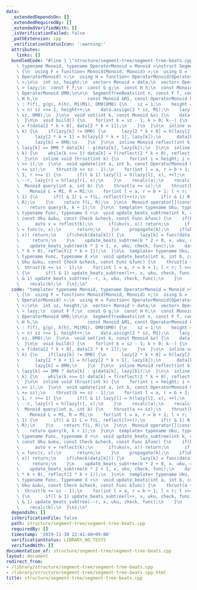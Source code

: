 ```yaml
---
data:
  _extendedDependsOn: []
  _extendedRequiredBy: []
  _extendedVerifiedWith: []
  _isVerificationFailed: false
  _pathExtension: cpp
  _verificationStatusIcon: ':warning:'
  attributes:
    links: []
  bundledCode: "#line 1 \"structure/segment-tree/segment-tree-beats.cpp\"\ntemplate<\
    \ typename Monoid, typename OperatorMonoid = Monoid >\nstruct SegmentTreeBeats\
    \ {\n  using F = function< Monoid(Monoid, Monoid) >;\n  using G = function< Monoid(Monoid,\
    \ OperatorMonoid) >;\n  using H = function< OperatorMonoid(OperatorMonoid, OperatorMonoid)\
    \ >;\n\n  int sz, height;\n  vector< Monoid > data;\n  vector< OperatorMonoid\
    \ > lazy;\n  const F f;\n  const G g;\n  const H h;\n  const Monoid M1;\n  const\
    \ OperatorMonoid OM0;\n\n\n  SegmentTreeBeats(int n, const F f, const G g, const\
    \ H h,\n                   const Monoid &M1, const OperatorMonoid OM0)\n     \
    \ : f(f), g(g), h(h), M1(M1), OM0(OM0) {\n    sz = 1;\n    height = 0;\n    while(sz\
    \ < n) sz <<= 1, height++;\n    data.assign(2 * sz, M1);\n    lazy.assign(2 *\
    \ sz, OM0);\n  }\n\n  void set(int k, const Monoid &x) {\n    data[k + sz] = x;\n\
    \  }\n\n  void build() {\n    for(int k = sz - 1; k > 0; k--) {\n      data[k]\
    \ = f(data[2 * k + 0], data[2 * k + 1]);\n    }\n  }\n\n  inline void propagate(int\
    \ k) {\n    if(lazy[k] != OM0) {\n      lazy[2 * k + 0] = h(lazy[2 * k + 0], lazy[k]);\n\
    \      lazy[2 * k + 1] = h(lazy[2 * k + 1], lazy[k]);\n      data[k] = reflect(k);\n\
    \      lazy[k] = OM0;\n    }\n  }\n\n  inline Monoid reflect(int k) {\n    return\
    \ lazy[k] == OM0 ? data[k] : g(data[k], lazy[k]);\n  }\n\n  inline void recalc(int\
    \ k) {\n    while(k >>= 1) data[k] = f(reflect(2 * k + 0), reflect(2 * k + 1));\n\
    \  }\n\n  inline void thrust(int k) {\n    for(int i = height; i > 0; i--) propagate(k\
    \ >> i);\n  }\n\n  void update(int a, int b, const OperatorMonoid &x) {\n    thrust(a\
    \ += sz);\n    thrust(b += sz - 1);\n    for(int l = a, r = b + 1; l < r; l >>=\
    \ 1, r >>= 1) {\n      if(l & 1) lazy[l] = h(lazy[l], x), ++l;\n      if(r & 1)\
    \ --r, lazy[r] = h(lazy[r], x);\n    }\n    recalc(a);\n    recalc(b);\n  }\n\n\
    \  Monoid query(int a, int b) {\n    thrust(a += sz);\n    thrust(b += sz - 1);\n\
    \    Monoid L = M1, R = M1;\n    for(int l = a, r = b + 1; l < r; l >>= 1, r >>=\
    \ 1) {\n      if(l & 1) L = f(L, reflect(l++));\n      if(r & 1) R = f(reflect(--r),\
    \ R);\n    }\n    return f(L, R);\n  }\n\n  Monoid operator[](const int &k) {\n\
    \    return query(k, k + 1);\n  }\n\n  template< typename Uku, typename Check,\
    \ typename Func, typename X >\n  void update_beats_subtree(int k, const X &x,\
    \ const Uku &uku, const Check &check, const Func &func) {\n    if(k >= sz) {\n\
    \      auto v = reflect(k);\n      if(uku(v, x)) return;\n      if(check(v)) lazy[k]\
    \ = func(v, x);\n      return;\n    }\n    propagate(k);\n    if(uku(data[k],\
    \ x)) return;\n    if(check(data[k])) {\n      lazy[k] = func(data[k], x);\n \
    \     return;\n    }\n    update_beats_subtree(k * 2 + 0, x, uku, check, func);\n\
    \    update_beats_subtree(k * 2 + 1, x, uku, check, func);\n    data[k] = f(reflect(2\
    \ * k + 0), reflect(2 * k + 1));\n  }\n\n  template< typename Uku, typename Check,\
    \ typename Func, typename X >\n  void update_beats(int a, int b, const X &x, const\
    \ Uku &uku, const Check &check, const Func &func) {\n    thrust(a += sz);\n  \
    \  thrust(b += sz - 1);\n    for(int l = a, r = b + 1; l < r; l >>= 1, r >>= 1)\
    \ {\n      if(l & 1) update_beats_subtree(l++, x, uku, check, func);\n      if(r\
    \ & 1) update_beats_subtree(--r, x, uku, check, func);\n    }\n    recalc(a);\n\
    \    recalc(b);\n  }\n};\n"
  code: "template< typename Monoid, typename OperatorMonoid = Monoid >\nstruct SegmentTreeBeats\
    \ {\n  using F = function< Monoid(Monoid, Monoid) >;\n  using G = function< Monoid(Monoid,\
    \ OperatorMonoid) >;\n  using H = function< OperatorMonoid(OperatorMonoid, OperatorMonoid)\
    \ >;\n\n  int sz, height;\n  vector< Monoid > data;\n  vector< OperatorMonoid\
    \ > lazy;\n  const F f;\n  const G g;\n  const H h;\n  const Monoid M1;\n  const\
    \ OperatorMonoid OM0;\n\n\n  SegmentTreeBeats(int n, const F f, const G g, const\
    \ H h,\n                   const Monoid &M1, const OperatorMonoid OM0)\n     \
    \ : f(f), g(g), h(h), M1(M1), OM0(OM0) {\n    sz = 1;\n    height = 0;\n    while(sz\
    \ < n) sz <<= 1, height++;\n    data.assign(2 * sz, M1);\n    lazy.assign(2 *\
    \ sz, OM0);\n  }\n\n  void set(int k, const Monoid &x) {\n    data[k + sz] = x;\n\
    \  }\n\n  void build() {\n    for(int k = sz - 1; k > 0; k--) {\n      data[k]\
    \ = f(data[2 * k + 0], data[2 * k + 1]);\n    }\n  }\n\n  inline void propagate(int\
    \ k) {\n    if(lazy[k] != OM0) {\n      lazy[2 * k + 0] = h(lazy[2 * k + 0], lazy[k]);\n\
    \      lazy[2 * k + 1] = h(lazy[2 * k + 1], lazy[k]);\n      data[k] = reflect(k);\n\
    \      lazy[k] = OM0;\n    }\n  }\n\n  inline Monoid reflect(int k) {\n    return\
    \ lazy[k] == OM0 ? data[k] : g(data[k], lazy[k]);\n  }\n\n  inline void recalc(int\
    \ k) {\n    while(k >>= 1) data[k] = f(reflect(2 * k + 0), reflect(2 * k + 1));\n\
    \  }\n\n  inline void thrust(int k) {\n    for(int i = height; i > 0; i--) propagate(k\
    \ >> i);\n  }\n\n  void update(int a, int b, const OperatorMonoid &x) {\n    thrust(a\
    \ += sz);\n    thrust(b += sz - 1);\n    for(int l = a, r = b + 1; l < r; l >>=\
    \ 1, r >>= 1) {\n      if(l & 1) lazy[l] = h(lazy[l], x), ++l;\n      if(r & 1)\
    \ --r, lazy[r] = h(lazy[r], x);\n    }\n    recalc(a);\n    recalc(b);\n  }\n\n\
    \  Monoid query(int a, int b) {\n    thrust(a += sz);\n    thrust(b += sz - 1);\n\
    \    Monoid L = M1, R = M1;\n    for(int l = a, r = b + 1; l < r; l >>= 1, r >>=\
    \ 1) {\n      if(l & 1) L = f(L, reflect(l++));\n      if(r & 1) R = f(reflect(--r),\
    \ R);\n    }\n    return f(L, R);\n  }\n\n  Monoid operator[](const int &k) {\n\
    \    return query(k, k + 1);\n  }\n\n  template< typename Uku, typename Check,\
    \ typename Func, typename X >\n  void update_beats_subtree(int k, const X &x,\
    \ const Uku &uku, const Check &check, const Func &func) {\n    if(k >= sz) {\n\
    \      auto v = reflect(k);\n      if(uku(v, x)) return;\n      if(check(v)) lazy[k]\
    \ = func(v, x);\n      return;\n    }\n    propagate(k);\n    if(uku(data[k],\
    \ x)) return;\n    if(check(data[k])) {\n      lazy[k] = func(data[k], x);\n \
    \     return;\n    }\n    update_beats_subtree(k * 2 + 0, x, uku, check, func);\n\
    \    update_beats_subtree(k * 2 + 1, x, uku, check, func);\n    data[k] = f(reflect(2\
    \ * k + 0), reflect(2 * k + 1));\n  }\n\n  template< typename Uku, typename Check,\
    \ typename Func, typename X >\n  void update_beats(int a, int b, const X &x, const\
    \ Uku &uku, const Check &check, const Func &func) {\n    thrust(a += sz);\n  \
    \  thrust(b += sz - 1);\n    for(int l = a, r = b + 1; l < r; l >>= 1, r >>= 1)\
    \ {\n      if(l & 1) update_beats_subtree(l++, x, uku, check, func);\n      if(r\
    \ & 1) update_beats_subtree(--r, x, uku, check, func);\n    }\n    recalc(a);\n\
    \    recalc(b);\n  }\n};\n"
  dependsOn: []
  isVerificationFile: false
  path: structure/segment-tree/segment-tree-beats.cpp
  requiredBy: []
  timestamp: '2019-11-30 22:41:48+09:00'
  verificationStatus: LIBRARY_NO_TESTS
  verifiedWith: []
documentation_of: structure/segment-tree/segment-tree-beats.cpp
layout: document
redirect_from:
- /library/structure/segment-tree/segment-tree-beats.cpp
- /library/structure/segment-tree/segment-tree-beats.cpp.html
title: structure/segment-tree/segment-tree-beats.cpp
---
```

